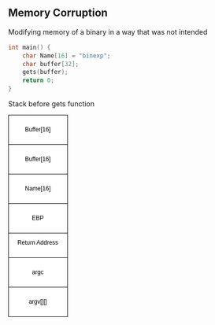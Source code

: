


## Memory Corruption
Modifying memory of a binary in a way that was not intended


```c
int main() {
	char Name[16] = "binexp";
	char buffer[32];
	gets(buffer);	
	return 0;
}
```

Stack before gets function

![Stack Before Overflow](../../../assets/images/stack-before-overflow.jpg)


